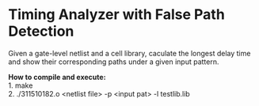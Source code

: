 # Timing Analyzer with False Path Detection
Given a gate-level netlist and a cell library, caculate the longest delay time and show their corresponding paths under a given input pattern.


**How to compile and execute:**  
 1\. make  
 2\. ./311510182.o \<netlist file\> -p \<input pat\> -l testlib.lib  
